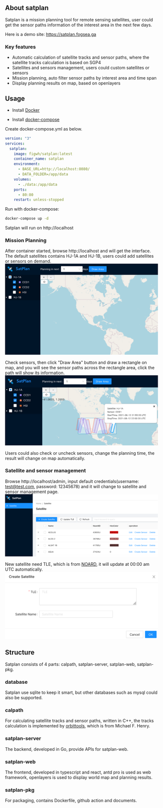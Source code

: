 ## About satplan
Satplan is a mission planning tool for remote sensing satellites, user could get the sensor paths information of the interest area in the next few days.

Here is a demo site: https://satplan.fogsea.ga

### Key features
* Automatic calculation of satellite tracks and sensor paths, where the satellite tracks calculation is based on SGP4
* Satellites and sensors management, users could custom satellites or sensors
* Mission planning, auto filter sensor paths by interest area and time span
* Display planning results on map, based on openlayers

## Usage
* Install [Docker](https://docs.docker.com/installation/#installation)

* Install [docker-compose](https://docs.docker.com/compose/install/)

Create docker-compose.yml as below.
```yml
version: "3"
services:
  satplan:
    image: figwh/satplan:latest
    container_name: satplan
    environment:
      - BASE_URL=http://localhost:8080/
      - DATA_FOLDER=/app/data
    volumes:
      - ./data:/app/data
    ports:
      - 80:80
    restart: unless-stopped
```

Run with docker-compose:
```bash
docker-compose up -d
```
Satplan will run on http://localhost

### Mission Planning
After container started, browse http://localhost and will get the interface. The default satellites contains HJ-1A and HJ-1B, users could add satellites or sensors on demand.
![image](./resources/check_sen.png)

Check sensors, then click "Draw Area" button and draw a rectangle on map, and you will see the sensor paths across the rectangle area, click the path will show its information.
![image](./resources/planning_result.png)

Users could also check or uncheck sensors, change the planning time, the result will change on map automatically.

### Satellite and sensor management
Browse http://localhost/admin, input default credentials(username: test@test.com, password: 12345678) and it will change to satellite and sensor management page. 
![image](./resources/sat_manage.png)

New satellite need TLE, which is from [NOARD](http://www.celestrak.com/NORAD/elements/resource.txt), it will update at 00:00 am UTC automatically.
![image](./resources/new_sat.png)

## Structure
Satplan consists of 4 parts: calpath, satplan-server, satplan-web, satplan-pkg.

### database
Satplan use sqlite to keep it smart, but other databases such as mysql could also be supported.

### calpath
For calculating satellite tracks and sensor paths, written in C++, the tracks calculation is implemented by [orbittools](http://www.zeptomoby.com/satellites/), which is from Michael F. Henry.

### satplan-server
The backend, developed in Go, provide APIs for satplan-web.

### satplan-web
The frontend, developed in typescript and react, antd pro is used as web framework, openlayers is used to display world map and planning results.

### satplan-pkg
For packaging, contains Dockerfile, github action and documents.

